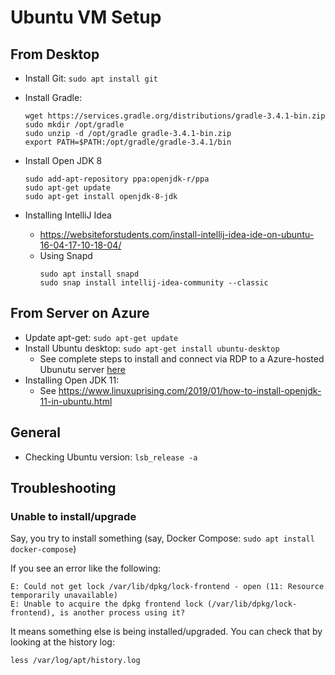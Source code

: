 # Ubuntu VM Setup

## From Desktop
* Install Git: ``sudo apt install git``
* Install Gradle: 
  
  ```
  wget https://services.gradle.org/distributions/gradle-3.4.1-bin.zip
  sudo mkdir /opt/gradle
  sudo unzip -d /opt/gradle gradle-3.4.1-bin.zip
  export PATH=$PATH:/opt/gradle/gradle-3.4.1/bin
  ```
* Install Open JDK 8

  ```
  sudo add-apt-repository ppa:openjdk-r/ppa
  sudo apt-get update
  sudo apt-get install openjdk-8-jdk
  ```
* Installing IntelliJ Idea
  * https://websiteforstudents.com/install-intellij-idea-ide-on-ubuntu-16-04-17-10-18-04/
  * Using Snapd
    ```
    sudo apt install snapd
    sudo snap install intellij-idea-community --classic
    ```

## From Server on Azure
* Update apt-get: ``sudo apt-get update``
* Install Ubuntu desktop: ``sudo apt-get install ubuntu-desktop``
  * See complete steps to install and connect via RDP to a Azure-hosted Ubunutu server [here](https://buildazure.com/2018/02/28/how-to-setup-an-ubuntu-linux-vm-in-azure-with-remote-desktop-rdp-access/)
* Installing Open JDK 11: 
  * See https://www.linuxuprising.com/2019/01/how-to-install-openjdk-11-in-ubuntu.html
 

## General
* Checking Ubuntu version: ``lsb_release -a``

## Troubleshooting

### Unable to install/upgrade
Say, you try to install something (say, Docker Compose: `sudo apt install docker-compose`)

If you see an error like the following:
```
E: Could not get lock /var/lib/dpkg/lock-frontend - open (11: Resource temporarily unavailable)
E: Unable to acquire the dpkg frontend lock (/var/lib/dpkg/lock-frontend), is another process using it?
```
It means something else is being installed/upgraded. You can check that by looking at the history log:

```
less /var/log/apt/history.log
```
